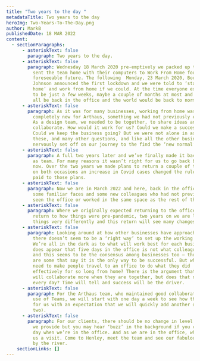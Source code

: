 ```yaml
---
title: "Two years to the day "
metadataTitle: Two years to the day
heroImg: Two-Years-To-The-Day.png
author: MarkB
publishedDate: 18 MAR 2022
content:
  - sectionParagraphs:
      - asteriskText: false
        paragraph: Two years to the day.
      - asteriskText: false
        paragraph: Wednesday 18 March 2020 pre-emptively we packed up the office and
          sent the team home with their computers to Work From Home for the
          foreseeable future. The following  Monday, 23 March 2020, Boris
          Johnson announced the first lockdown and we were told to ‘stay at
          home’ and work from home if we could. At the time everyone expected it
          to be just a few weeks, maybe a couple of months at most and then we’d
          all be back in the office and the world would be back to normal.
      - asteriskText: false
        paragraph: As it was for many businesses, working from home was something
          completely new for Arthaus, something we had not previously explored.
          As a design team, we needed to be together, to share ideas and
          collaborate. How would it work for us? Could we make a success of it?
          Could we keep the business going? But we were not alone in asking
          these, and many other questions, and like all the other businesses we
          nervously set off on our journey to the find the ‘new normal’.
      - asteriskText: false
        paragraph: A full two years later and we’ve finally made it back to the office
          as team. For many reasons it wasn’t right for us to go back before
          now. Over the two years we made plans to return a couple of times but
          on both occasions an increase in Covid cases changed the rules and put
          paid to those plans.
      - asteriskText: false
        paragraph: Now we are in March 2022 and here, back in the office as team with
          some familiar faces and some new colleagues who had not previously
          seen the office or worked in the same space as the rest of the team.
      - asteriskText: false
        paragraph: Where we originally expected returning to the office to be a simple
          return to how things were pre-pandemic, two years on we are looking at
          things very differently and this return will see many changes.
      - asteriskText: false
        paragraph: Looking around at how other businesses have approached their return,
          there doesn’t seem to be a ‘right way’ to set up the working week.
          We’re all in the dark as to what will work best for each business. It
          does appear that five days in the office is not what colleagues want
          and this seems to be the consensus among businesses too – though there
          are some that say it is the only way to be successful. But why do we
          need to make people travel to an office to do what they did
          effectively for so long from home? There is the argument that teams
          will collaborate more when they are together, but does that need to be
          every day? Time will tell and success will be the driver.
      - asteriskText: false
        paragraph: For the Arthaus team, who maintained good collaboration by extensive
          use of Teams, we will start with one day a week to see how this works
          for us with an expectation that we will quickly add another day (or
          two).
      - asteriskText: false
        paragraph: For our clients, there should be no change in level of service that
          we provide but you may hear ‘buzz’ in the background if you call on a
          day when we’re in the office. And as we are in the office, why not pay
          us a visit. Come to Henley, meet the team and see our fabulous office
          by the river.
    sectionLinks: []
---
```

